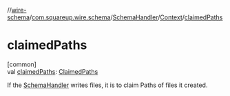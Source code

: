 //[wire-schema](../../../../index.md)/[com.squareup.wire.schema](../../index.md)/[SchemaHandler](../index.md)/[Context](index.md)/[claimedPaths](claimed-paths.md)

# claimedPaths

[common]\
val [claimedPaths](claimed-paths.md): [ClaimedPaths](../../-claimed-paths/index.md)

If the [SchemaHandler](../index.md) writes files, it is to claim Paths of files it created.
